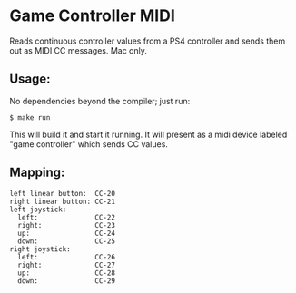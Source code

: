 # Game Controller MIDI

Reads continuous controller values from a PS4 controller and sends them out
as MIDI CC messages.  Mac only.

## Usage:

No dependencies beyond the compiler; just run:

```
$ make run
```

This will build it and start it running.  It will present as a midi device
labeled "game controller" which sends CC values.

## Mapping:

```
left linear button:  CC-20
right linear button: CC-21
left joystick:
  left:              CC-22
  right:             CC-23
  up:                CC-24
  down:              CC-25
right joystick:
  left:              CC-26
  right:             CC-27
  up:                CC-28
  down:              CC-29
```


